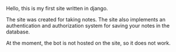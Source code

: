 Hello, this is my first site written in django.

The site was created for taking notes. The site also implements an authentication and authorization system for saving your notes in the database.

At the moment, the bot is not hosted on the site, so it does not work.

